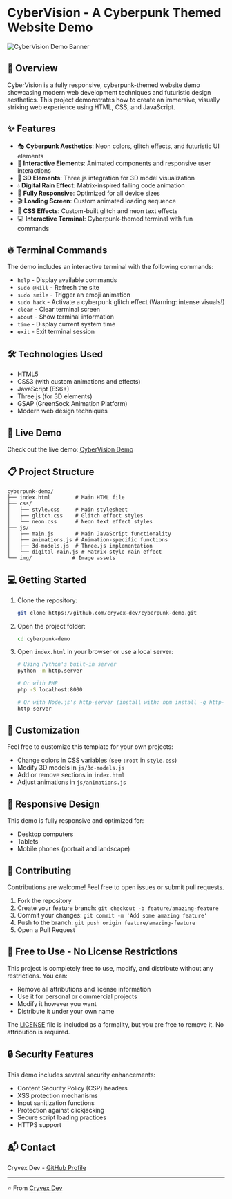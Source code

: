 # CyberVision - A Cyberpunk Themed Website Demo

![CyberVision Demo Banner](https://i.postimg.cc/NMtTXsHB/image.png)

## 🌟 Overview

CyberVision is a fully responsive, cyberpunk-themed website demo showcasing modern web development techniques and futuristic design aesthetics. This project demonstrates how to create an immersive, visually striking web experience using HTML, CSS, and JavaScript.

## ✨ Features

- 🎭 **Cyberpunk Aesthetics**: Neon colors, glitch effects, and futuristic UI elements
- 🔄 **Interactive Elements**: Animated components and responsive user interactions
- 🌌 **3D Elements**: Three.js integration for 3D model visualization
- 💧 **Digital Rain Effect**: Matrix-inspired falling code animation
- 📱 **Fully Responsive**: Optimized for all device sizes
- 🎬 **Loading Screen**: Custom animated loading sequence
- 🎨 **CSS Effects**: Custom-built glitch and neon text effects
- 💻 **Interactive Terminal**: Cyberpunk-themed terminal with fun commands

## 🔥 Terminal Commands

The demo includes an interactive terminal with the following commands:
- `help` - Display available commands
- `sudo @kill` - Refresh the site
- `sudo smile` - Trigger an emoji animation
- `sudo hack` - Activate a cyberpunk glitch effect (Warning: intense visuals!)
- `clear` - Clear terminal screen
- `about` - Show terminal information
- `time` - Display current system time
- `exit` - Exit terminal session

## 🛠️ Technologies Used

- HTML5
- CSS3 (with custom animations and effects)
- JavaScript (ES6+)
- Three.js (for 3D elements)
- GSAP (GreenSock Animation Platform)
- Modern web design techniques

## 🚀 Live Demo

Check out the live demo: [CyberVision Demo](https://cybervision-demo.cryvex.xyz)

## 📋 Project Structure

```
cyberpunk-demo/
├── index.html        # Main HTML file
├── css/
│   ├── style.css     # Main stylesheet
│   ├── glitch.css    # Glitch effect styles
│   └── neon.css      # Neon text effect styles
├── js/
│   ├── main.js       # Main JavaScript functionality
│   ├── animations.js # Animation-specific functions
│   ├── 3d-models.js  # Three.js implementation
│   └── digital-rain.js # Matrix-style rain effect
└── img/             # Image assets
```

## 💻 Getting Started

1. Clone the repository:
   ```bash
   git clone https://github.com/cryvex-dev/cyberpunk-demo.git
   ```

2. Open the project folder:
   ```bash
   cd cyberpunk-demo
   ```

3. Open `index.html` in your browser or use a local server:
   ```bash
   # Using Python's built-in server
   python -m http.server
   
   # Or with PHP
   php -S localhost:8000
   
   # Or with Node.js's http-server (install with: npm install -g http-server)
   http-server
   ```

## 🎨 Customization

Feel free to customize this template for your own projects:

- Change colors in CSS variables (see `:root` in `style.css`)
- Modify 3D models in `js/3d-models.js`
- Add or remove sections in `index.html`
- Adjust animations in `js/animations.js`

## 📱 Responsive Design

This demo is fully responsive and optimized for:
- Desktop computers
- Tablets
- Mobile phones (portrait and landscape)

## 🤝 Contributing

Contributions are welcome! Feel free to open issues or submit pull requests.

1. Fork the repository
2. Create your feature branch: `git checkout -b feature/amazing-feature`
3. Commit your changes: `git commit -m 'Add some amazing feature'`
4. Push to the branch: `git push origin feature/amazing-feature`
5. Open a Pull Request

## 📄 Free to Use - No License Restrictions

This project is completely free to use, modify, and distribute without any restrictions. You can:

- Remove all attributions and license information
- Use it for personal or commercial projects
- Modify it however you want
- Distribute it under your own name

The [LICENSE](LICENSE) file is included as a formality, but you are free to remove it. No attribution is required.

## 🔒 Security Features

This demo includes several security enhancements:

- Content Security Policy (CSP) headers
- XSS protection mechanisms
- Input sanitization functions
- Protection against clickjacking
- Secure script loading practices
- HTTPS support

## 📬 Contact

Cryvex Dev - [GitHub Profile](https://github.com/cryvex-dev)

---

⭐️ From [Cryvex Dev](https://github.com/cryvex-dev)
